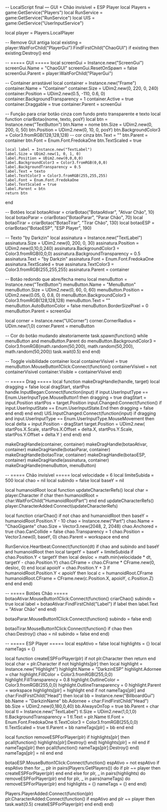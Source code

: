 -- LocalScript final — GUI + Chão invisível + ESP Player
local Players = game:GetService("Players")
local RunService = game:GetService("RunService")
local UIS = game:GetService("UserInputService")

local player = Players.LocalPlayer

-- Remove GUI antiga
local existing = player:WaitForChild("PlayerGui"):FindFirstChild("ChaoGUI")
if existing then existing:Destroy() end

-- ===== GUI =====
local screenGui = Instance.new("ScreenGui")
screenGui.Name = "ChaoGUI"
screenGui.ResetOnSpawn = false
screenGui.Parent = player:WaitForChild("PlayerGui")

-- Container arrastável
local container = Instance.new("Frame")
container.Name = "Container"
container.Size = UDim2.new(0, 220, 0, 240)
container.Position = UDim2.new(0.5, -110, 0.6, 0)
container.BackgroundTransparency = 1
container.Active = true
container.Draggable = true
container.Parent = screenGui

-- Função para criar botão cinza com fundo preto transparente e texto
local function criarBotao(nome, texto, posY)
	local btn = Instance.new("TextButton")
	btn.Name = nome
	btn.Size = UDim2.new(0, 200, 0, 50)
	btn.Position = UDim2.new(0, 10, 0, posY)
	btn.BackgroundColor3 = Color3.fromRGB(128,128,128) -- cor cinza
	btn.Text = ""
	btn.Parent = container
	btn.Font = Enum.Font.FredokaOne
	btn.TextScaled = true

	local label = Instance.new("TextLabel")
	label.Size = UDim2.new(1, 0, 1, 0)
	label.Position = UDim2.new(0,0,0,0)
	label.BackgroundColor3 = Color3.fromRGB(0,0,0)
	label.BackgroundTransparency = 0.5
	label.Text = texto
	label.TextColor3 = Color3.fromRGB(255,255,255)
	label.Font = Enum.Font.FredokaOne
	label.TextScaled = true
	label.Parent = btn
	return btn
end

-- Botões
local botaoAtivar = criarBotao("BotaoAtivar", "Ativar Chão", 10)
local botaoParar  = criarBotao("BotaoParar", "Parar Chão", 70)
local botaoTirar  = criarBotao("BotaoTirar", "Tirar Chão", 130)
local botaoESP    = criarBotao("BotaoESP", "ESP Player", 190)

-- Texto "by Darkzin"
local assinatura = Instance.new("TextLabel")
assinatura.Size = UDim2.new(0, 200, 0, 30)
assinatura.Position = UDim2.new(0,10,0,240)
assinatura.BackgroundColor3 = Color3.fromRGB(0,0,0)
assinatura.BackgroundTransparency = 0.5
assinatura.Text = "by Darkzin"
assinatura.Font = Enum.Font.FredokaOne
assinatura.TextScaled = true
assinatura.TextColor3 = Color3.fromRGB(255,255,255)
assinatura.Parent = container

-- Botão redondo que abre/fecha menu
local menuButton = Instance.new("TextButton")
menuButton.Name = "MenuButton"
menuButton.Size = UDim2.new(0, 60, 0, 60)
menuButton.Position = UDim2.new(0.05, 0, 0.8, 0)
menuButton.BackgroundColor3 = Color3.fromRGB(128,128,128)
menuButton.Text = ""
menuButton.AutoButtonColor = false
menuButton.BorderSizePixel = 0
menuButton.Parent = screenGui

local corner = Instance.new("UICorner")
corner.CornerRadius = UDim.new(1,0)
corner.Parent = menuButton

-- Cor do botão mudando aleatoriamente
task.spawn(function()
	while menuButton and menuButton.Parent do
		menuButton.BackgroundColor3 = Color3.fromRGB(math.random(50,200), math.random(50,200), math.random(50,200))
		task.wait(0.5)
	end
end)

-- Toggle visibilidade container
local containerVisivel = true
menuButton.MouseButton1Click:Connect(function()
	containerVisivel = not containerVisivel
	container.Visible = containerVisivel
end)

-- ===== Drag =====
local function makeDragHandle(handle, target)
	local dragging = false
	local dragStart, startPos
	handle.InputBegan:Connect(function(input)
		if input.UserInputType == Enum.UserInputType.MouseButton1 then
			dragging = true
			dragStart = input.Position
			startPos = target.Position
			input.Changed:Connect(function()
				if input.UserInputState == Enum.UserInputState.End then
					dragging = false
				end
			end)
		end
	end)
	UIS.InputChanged:Connect(function(input)
		if dragging and input.UserInputType == Enum.UserInputType.MouseMovement then
			local delta = input.Position - dragStart
			target.Position = UDim2.new(
				startPos.X.Scale, startPos.X.Offset + delta.X,
				startPos.Y.Scale, startPos.Y.Offset + delta.Y
			)
		end
	end)
end

makeDragHandle(container, container)
makeDragHandle(botaoAtivar, container)
makeDragHandle(botaoParar, container)
makeDragHandle(botaoTirar, container)
makeDragHandle(botaoESP, container)
makeDragHandle(assinatura, container)
makeDragHandle(menuButton, menuButton)

-- ===== Chão invisível =====
local velocidade = 6
local limiteSubida = 500
local chao = nil
local subindo = false
local baseY = nil

local humanoidRoot
local function updateCharacterRefs()
	local char = player.Character
	if char then
		humanoidRoot = char:WaitForChild("HumanoidRootPart")
	end
end
updateCharacterRefs()
player.CharacterAdded:Connect(updateCharacterRefs)

local function criarChao()
	if not chao and humanoidRoot then
		baseY = humanoidRoot.Position.Y - 10
		chao = Instance.new("Part")
		chao.Name = "ChaoGigante"
		chao.Size = Vector3.new(2048, 2, 2048)
		chao.Anchored = true
		chao.CanCollide = false
		chao.Transparency = 1
		chao.Position = Vector3.new(0, baseY, 0)
		chao.Parent = workspace
	end
end

RunService.Heartbeat:Connect(function(dt)
	if chao and subindo and baseY and humanoidRoot then
		local targetY = baseY + limiteSubida
		if chao.Position.Y < targetY then
			local desloc = math.min(velocidade * dt, targetY - chao.Position.Y)
			chao.CFrame = chao.CFrame * CFrame.new(0, desloc, 0)
		end
		local apoioY = chao.Position.Y + 3
		if humanoidRoot.Position.Y < apoioY then
			local c = humanoidRoot.CFrame
			humanoidRoot.CFrame = CFrame.new(c.Position.X, apoioY, c.Position.Z)
		end
	end
end)

-- ===== Botões Chão =====
botaoAtivar.MouseButton1Click:Connect(function()
	criarChao()
	subindo = true
	local label = botaoAtivar:FindFirstChild("Label")
	if label then label.Text = "Ativar Chão" end
end)

botaoParar.MouseButton1Click:Connect(function()
	subindo = false
end)

botaoTirar.MouseButton1Click:Connect(function()
	if chao then
		chao:Destroy()
		chao = nil
		subindo = false
	end
end)

-- ===== ESP Player =====
local espAtivo = false
local highlights = {}
local nameTags = {}

local function createESPForPlayer(plr)
	if not plr.Character then return end
	local char = plr.Character
	if not highlights[plr] then
		local highlight = Instance.new("Highlight")
		highlight.Name = "DarkzinESP"
		highlight.Adornee = char
		highlight.FillColor = Color3.fromRGB(255,0,0)
		highlight.FillTransparency = 0.8
		highlight.OutlineColor = Color3.fromRGB(255,0,0)
		highlight.OutlineTransparency = 0
		highlight.Parent = workspace
		highlights[plr] = highlight
	end
	if not nameTags[plr] and char:FindFirstChild("Head") then
		local bb = Instance.new("BillboardGui")
		bb.Name = "DarkzinName"
		bb.Adornee = char:FindFirstChild("Head")
		bb.Size = UDim2.new(0,180,0,40)
		bb.AlwaysOnTop = true
		bb.Parent = char
		local tl = Instance.new("TextLabel")
		tl.Size = UDim2.new(1,0,1,0)
		tl.BackgroundTransparency = 1
		tl.Text = plr.Name
		tl.Font = Enum.Font.FredokaOne
		tl.TextColor3 = Color3.fromRGB(255,0,0)
		tl.TextScaled = true
		tl.Parent = bb
		nameTags[plr] = bb
	end
end

local function removeESPForPlayer(plr)
	if highlights[plr] then
		pcall(function() highlights[plr]:Destroy() end)
		highlights[plr] = nil
	end
	if nameTags[plr] then
		pcall(function() nameTags[plr]:Destroy() end)
		nameTags[plr] = nil
	end
end

botaoESP.MouseButton1Click:Connect(function()
	espAtivo = not espAtivo
	if espAtivo then
		for _, plr in pairs(Players:GetPlayers()) do
			if plr ~= player then createESPForPlayer(plr) end
		end
	else
		for plr, _ in pairs(highlights) do removeESPForPlayer(plr) end
		for plr, _ in pairs(nameTags) do removeESPForPlayer(plr) end
		highlights = {}
		nameTags = {}
	end
end)

Players.PlayerAdded:Connect(function(plr)
	plr.CharacterAdded:Connect(function()
		if espAtivo and plr ~= player then
			task.wait(0.5)
			createESPForPlayer(plr)
		end
	end)
end)
